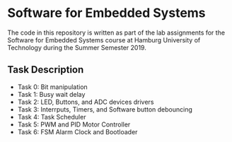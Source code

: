 # Software for Embedded Systems

The code in this repository is written as part of the lab assignments for the Software for Embedded Systems course at Hamburg University of Technology during the Summer Semester 2019.

## Task Description
* Task 0: Bit manipulation
* Task 1: Busy wait delay
* Task 2: LED, Buttons, and ADC devices drivers
* Task 3: Interrputs, Timers, and Software button debouncing
* Task 4: Task Scheduler
* Task 5: PWM and PID Motor Controller
* Task 6: FSM Alarm Clock and Bootloader
